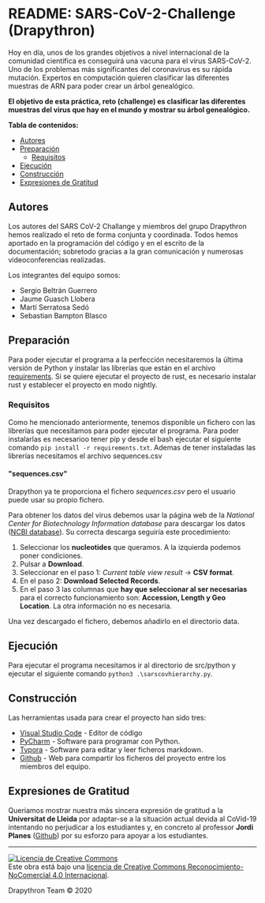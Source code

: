 # README: SARS-CoV-2-Challenge (Drapythron)

Hoy en día, unos de los grandes objetivos a nivel internacional de la comunidad científica es conseguirá una vacuna para el virus SARS-CoV-2. Uno de los problemas más significantes del coronavirus es su rápida mutación. Expertos en computación quieren clasificar las diferentes muestras de ARN para poder crear un árbol genealógico.

**El objetivo de esta práctica, reto (challenge) es clasificar las diferentes muestras del virus que hay en el mundo y mostrar su árbol genealógico.**

**Tabla de contenidos:**

- [Autores](#autores)
- [Preparación](#preparación)
  - [Requisitos](#requisitos)
- [Ejecución](#ejecución)
- [Construcción](#construcción)
- [Expresiones de Gratitud](#expresiones-de-gratitud)

## Autores  

Los autores del SARS CoV-2 Challange y miembros del grupo Drapythron hemos realizado el reto de forma conjunta y coordinada. Todos hemos aportado en la programación del código y en el escrito de la documentación; sobretodo gracias a la gran comunicación y numerosas videoconferencias realizadas.

Los integrantes del equipo somos:

- Sergio Beltrán Guerrero
- Jaume Guasch Llobera
- Martí Serratosa Sedó
- Sebastian Bampton Blasco

## Preparación

Para poder ejecutar el programa a la perfección necesitaremos la última versión de Python y instalar las librerías que están en el archivo [requirements](requirements.txt).
Si se quiere ejecutar el proyecto de rust, es necesario instalar rust y establecer el proyecto en modo nightly.

### Requisitos

Como he mencionado anteriormente, tenemos disponible un fichero con las librerías que necesitamos para poder ejecutar el programa. Para poder instalarlas es necesarioo tener pip y desde el bash ejecutar el siguiente comando `pip install -r requirements.txt`. Ademas de tener instaladas las librerías necesitamos el archivo sequences.csv

#### "sequences.csv"

Drapython ya te proporciona el fichero *sequences.csv* pero el usuario puede usar su propio fichero.

Para obtener los datos del virus debemos usar la página web de la *National Center for Biotechnology Information database* para descargar los datos ([NCBI database](https://www.ncbi.nlm.nih.gov/labs/virus/vssi/#/virus?VirusLineage_ss=Severeacuterespiratorysyndromecoronavirus2(SARS-CoV-2),taxid:2697049&SeqType_s=Nucleotide "National Center for Biotechnology Information database")). Su correcta descarga seguiría este procedimiento:

1. Seleccionar los **nucleotides** que queramos. A la izquierda podemos poner condiciones.
2. Pulsar a **Download**.
3. Seleccionar en el paso 1: *Current table view result* → **CSV format**.
4. En el paso 2: **Download Selected Records**.
5. En el paso 3 las columnas que **hay que seleccionar al ser necesarias** para el correcto funcionamiento son: **Accession, Length y Geo Location**. La otra información no es necesaria.

Una vez descargado el fichero, debemos añadirlo en el directorio data. 

## Ejecución

Para ejecutar el programa necesitamos ir al directorio de src/python y ejecutar el siguiente comando `python3 .\sarscovhierarchy.py`.

## Construcción

Las herramientas usada para crear el proyecto han sido tres:

- [Visual Studio Code](https://code.visualstudio.com/) - Editor de código
- [PyCharm](https://www.jetbrains.com/pycharm/ "PyCharm: Python tool") - Software para programar con Python.
- [Typora](https://typora.io/ "Typora: markdown editor") - Software para editar y leer ficheros markdown.
- [Github](https://github.com/ "Github: web de desarrollo colaborativo") - Web para compartir los ficheros del proyecto entre los miembros del equipo.

## Expresiones de Gratitud

Queriamos mostrar nuestra más sincera expresión de gratitud a la **Universitat de Lleida** por adaptar-se a la situación actual devida al CoVid-19 intentando no perjudicar a los estudiantes y, en concreto al professor **Jordi Planes** ([Github](https://github.com/jordiplanes)) por su esforzo para apoyar a los estudiantes.

---
<a rel="license" href="http://creativecommons.org/licenses/by-nc/4.0/"><img alt="Licencia de Creative Commons" style="border-width:0" src="https://i.creativecommons.org/l/by-nc/4.0/88x31.png" /></a><br />Este obra está bajo una <a rel="license" href="http://creativecommons.org/licenses/by-nc/4.0/">licencia de Creative Commons Reconocimiento-NoComercial 4.0 Internacional</a>.

Drapythron Team © 2020
